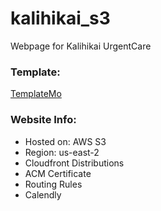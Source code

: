 # kalihikai_s3
Webpage for Kalihikai UrgentCare

### Template:
[TemplateMo](https://www.tooplate.com/view/2117-infinite-loop)

### Website Info:
- Hosted on: AWS S3
- Region: us-east-2
- Cloudfront Distributions
- ACM Certificate
- Routing Rules
- Calendly